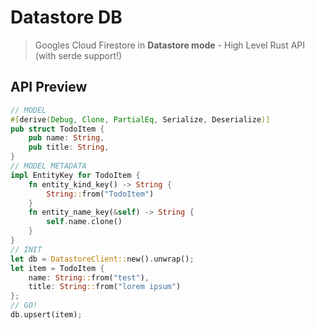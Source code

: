 # Datastore DB
> Googles Cloud Firestore in <b>Datastore mode</b> - High Level Rust API (with serde support!)


## API Preview

```rust
// MODEL
#[derive(Debug, Clone, PartialEq, Serialize, Deserialize)]
pub struct TodoItem {
    pub name: String,
    pub title: String,
}
// MODEL METADATA
impl EntityKey for TodoItem {
    fn entity_kind_key() -> String {
        String::from("TodoItem")
    }
    fn entity_name_key(&self) -> String {
        self.name.clone()
    }
}
// INIT
let db = DatastoreClient::new().unwrap();
let item = TodoItem {
    name: String::from("test"),
    title: String::from("lorem ipsum")
};
// GO!
db.upsert(item);
```


